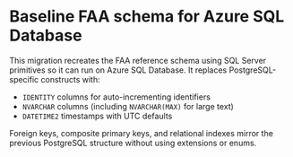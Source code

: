 # Baseline FAA schema for Azure SQL Database

This migration recreates the FAA reference schema using SQL Server primitives so
it can run on Azure SQL Database. It replaces PostgreSQL-specific constructs
with:

- `IDENTITY` columns for auto-incrementing identifiers
- `NVARCHAR` columns (including `NVARCHAR(MAX)` for large text)
- `DATETIME2` timestamps with UTC defaults

Foreign keys, composite primary keys, and relational indexes mirror the previous
PostgreSQL structure without using extensions or enums.
